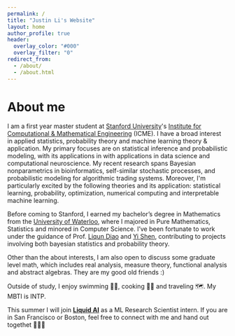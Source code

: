 ```yaml
---
permalink: /
title: "Justin Li's Website"
layout: home
author_profile: true
header:
  overlay_color: "#000"
  overlay_filter: "0"
redirect_from: 
  - /about/
  - /about.html
---
```


# About me
I am a first year master student at [Stanford University](https://www.stanford.edu/)'s [Institute for Computational & Mathematical Engineering](https://icme.stanford.edu/) (ICME). I have a broad interest in applied statistics, probability theory and machine learning theory & application. My primary focuses are on statistical inference and probabilistic modeling, with its applications in with applications in data science and computational neuroscience. My recent research spans Bayesian nonparametrics in bioinformatics, self-similar stochastic processes, and probabilistic modeling for algorithmic trading systems.  Moreover, I'm particularly excited by the following theories and its application: statistical learning, probability, optimization, numerical computing and interpretable machine learning. 

Before coming to Stanford, I earned my bachelor’s degree in Mathematics from the [University of Waterloo](https://uwaterloo.ca/), where I majored in Pure Mathematics, Statistics and minored in Computer Science. I’ve been fortunate to work under the guidance of Prof. [Liqun Diao](http://liqundiao.com/) and [Yi Shen](https://sites.google.com/site/yishenenglish/), contributing to projects involving both bayesian statistics and probability theory.

Other than the about interests, I am also open to discuss some graduate level math, which includes real analysis, measure theory, functional analysis and abstract algebras. They are my good old friends :)

Outside of study, I enjoy swimming 🏊‍♀️, cooking 👨‍🍳 and traveling 🗺. My MBTI is INTP.

This summer I will join [**Liquid AI**](https://www.liquid.ai/) as a ML Research Scientist intern. If you are in San Francisco or Boston, feel free to connect with me and hand out togethet 🤗🤗🤗
